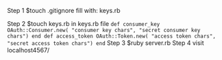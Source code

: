 Step 1 $touch .gitignore fill with: keys.rb

Step 2 $touch keys.rb
  in keys.rb file
	  ```
		def consumer_key
		  OAuth::Consumer.new(
		    "consumer key chars",
		    "secret consumer key chars")
		end
		def access_token
		  OAuth::Token.new(
		  "access token chars",
		  "secret access token chars")
		end
		 ```
Step 3 $ruby server.rb
Step 4 visit localhost4567/
